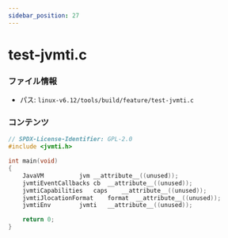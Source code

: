 ```yaml
---
sidebar_position: 27
---
```

# test-jvmti.c

### ファイル情報

- パス: `linux-v6.12/tools/build/feature/test-jvmti.c`

### コンテンツ

```c
// SPDX-License-Identifier: GPL-2.0
#include <jvmti.h>

int main(void)
{
	JavaVM			jvm	__attribute__((unused));
	jvmtiEventCallbacks	cb	__attribute__((unused));
	jvmtiCapabilities	caps	__attribute__((unused));
	jvmtiJlocationFormat	format	__attribute__((unused));
	jvmtiEnv		jvmti	__attribute__((unused));

	return 0;
}

```
